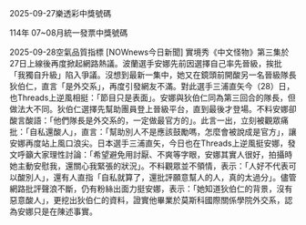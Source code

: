
2025-09-27樂透彩中獎號碼

                                
114年 07~08月統一發票中獎號碼
                             
2025-09-28空氣品質指標
                              [NOWnews今日新聞] 實境秀《中文怪物》第三集於27日上線後再度掀起網路熱議。波蘭選手安娜先前因選擇自己率先晉級，挨批「我獨自升級」陷入爭議。沒想到最新一集中，她又在鏡頭前開酸另一名晉級隊長狄伯仁，直言「是外交系」，再度引發網友不滿。對此選手三浦直矢今（28）日，也Threads上逆風相挺：「節目只是表面」。安娜與狄伯仁同為第三回合的隊長，但做法大不同。狄伯仁選擇先幫助團員登上晉級平台，直到最後才登場。不料安娜卻酸言酸語：「他們隊長是外交系的，一定做最官方的」。此言一出，立刻被觀眾痛批：「自私還酸人」，直言：「幫助別人不是應該鼓勵嗎，怎麼會被說成是官方」，讓安娜再度站上風口浪尖。日本選手三浦直矢，今日也在Threads上逆風挺安娜，發文呼籲大家理性討論：「希望避免用討厭、不爽等字眼，安娜其實人很好，拍攝時她主動安慰我，還關心我緊張的狀況」。不料觀眾並不領情，表示：「人好不代表可以酸別人」，還有人直指「自私就算了，還批評願意幫人的人，真的太過分」。儘管網路批評聲浪不斷，仍有粉絲出面力挺安娜，表示：「她知道狄伯仁的背景，沒有惡意酸人」，更挖出狄伯仁的資料，證實他畢業於莫斯科國際關係學院外交系，認為安娜只是在陳述事實。